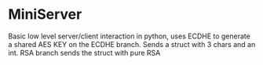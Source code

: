 # MiniServer
Basic low level server/client interaction in python, uses ECDHE to generate a shared AES KEY on the ECDHE branch. Sends a struct with 3 chars and an int. RSA branch sends the struct with pure RSA
